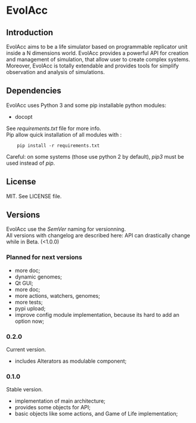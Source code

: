 # EvolAcc

## Introduction
EvolAcc aims to be a life simulator based on programmable replicator unit inside a N dimensions world.
EvolAcc provides a powerful API for creation and management of simulation, that allow user to create complex systems.
Moreover, EvolAcc is totally extendable and provides tools for simplify observation and analysis of simulations.

## Dependencies
EvolAcc uses Python 3 and some pip installable python modules:
- docopt  

See *requirements.txt* file for more info.  
Pip allow quick installation of all modules with :

        pip install -r requirements.txt

Careful: on some systems (those use python 2 by default), *pip3* must be used instead of *pip*.

## License
MIT. See LICENSE file.


## Versions
EvolAcc use the *SemVer* naming for versionning.  
All versions with changelog are described here:
API can drastically change while in Beta. (<1.0.0)

### Planned for next versions
- more doc;
- dynamic genomes;
- Qt GUI;
- more doc;
- more actions, watchers, genomes;
- more tests;
- pypi upload;
- improve config module implementation, because its hard to add an option now;

### 0.2.0
Current version.
- includes Alterators as modulable component;

### 0.1.0
Stable version.
- implementation of main architecture;
- provides some objects for API;
- basic objects like some actions, and Game of Life implementation;



